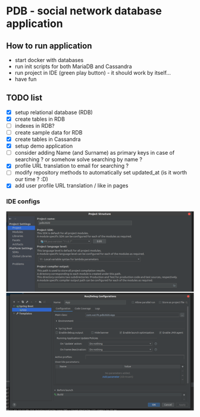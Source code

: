 # PDB - social network database application

## How to run application
- start docker with databases
- run init scripts for both MariaDB and Cassandra
- run project in IDE (green play button) - it should work by itself...
- have fun

## TODO list
- [x] setup relational database (RDB)
- [x] create tables in RDB
- [ ] indexes in RDB?
- [ ] create sample data for RDB
- [x] create tables in Cassandra
- [x] setup demo application
- [ ] consider adding Name (and Surname) as primary keys in case of searching ? or somehow solve searching by name ?
- [X] profile URL translation to email for searching ?
- [ ] modify repository methods to automatically set updated_at (is it worth our time ? :D)
- [X] add user profile URL translation / like in pages

### IDE configs

![project structure](https://github.com/TomasLapsansky/PDB/blob/main/img/project_structure.png)
![run configuration](https://github.com/TomasLapsansky/PDB/blob/main/img/run_config.png)
